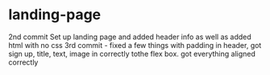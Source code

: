# landing-page
2nd commit Set up landing page and added header info as well as added html with no css
3rd commit - fixed a few things with padding in header, got sign up, title, text, image in correctly tothe flex box. got everything aligned correctly